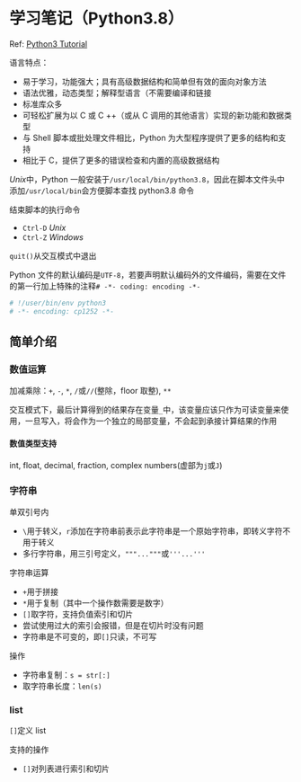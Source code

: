 # 学习笔记（Python3.8）

Ref: [Python3 Tutorial](https://docs.python.org/3/tutorial/index.html)

语言特点：

- 易于学习，功能强大；具有高级数据结构和简单但有效的面向对象方法
- 语法优雅，动态类型；解释型语言（不需要编译和链接
- 标准库众多
- 可轻松扩展为以 C 或 C ++（或从 C 调用的其他语言）实现的新功能和数据类型
- 与 Shell 脚本或批处理文件相比，Python 为大型程序提供了更多的结构和支持
- 相比于 C，提供了更多的错误检查和内置的高级数据结构

*Unix*中，Python 一般安装于`/usr/local/bin/python3.8`，因此在脚本文件头中添加`/usr/local/bin`会方便脚本查找 python3.8 命令

结束脚本的执行命令

- `Ctrl-D` _Unix_
- `Ctrl-Z` _Windows_

`quit()`从交互模式中退出

Python 文件的默认编码是`UTF-8`，若要声明默认编码外的文件编码，需要在文件的第一行加上特殊的注释`# -*- coding: encoding -*-`

```Python
# !/user/bin/env python3
# -*- encoding: cp1252 -*-
```

## 简单介绍

### 数值运算

加减乘除：`+`, `-`, `*`, `/`或`//`(整除，floor 取整), `**`

交互模式下，最后计算得到的结果存在变量`_`中，该变量应该只作为可读变量来使用，一旦写入，将会作为一个独立的局部变量，不会起到承接计算结果的作用

#### 数值类型支持

int, float, decimal, fraction, complex numbers(虚部为`j`或`J`)

### 字符串

单双引号内

- `\`用于转义，`r`添加在字符串前表示此字符串是一个原始字符串，即转义字符不用于转义
- 多行字符串，用三引号定义，`"""..."""`或`'''...'''`

字符串运算

- `+`用于拼接
- `*`用于复制（其中一个操作数需要是数字）
- `[]`取字符，支持负值索引和切片
- 尝试使用过大的索引会报错，但是在切片时没有问题
- 字符串是不可变的，即`[]`只读，不可写

操作

- 字符串复制：`s = str[:]`
- 取字符串长度：`len(s)`

### list

`[]`定义 list

支持的操作

- `[]`对列表进行索引和切片
